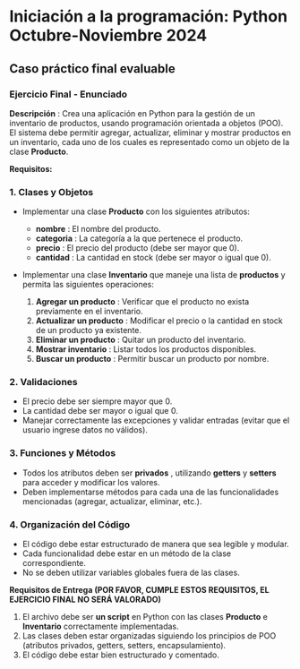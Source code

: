 # Iniciación a la programación: Python Octubre-Noviembre 2024

## Caso práctico final evaluable

### Ejercicio Final - Enunciado

**Descripción** : Crea una aplicación en Python para la gestión de un inventario de
productos, usando programación orientada a objetos (POO). El sistema debe
permitir agregar, actualizar, eliminar y mostrar productos en un inventario, cada uno
de los cuales es representado como un objeto de la clase **Producto**.

**Requisitos:**

### 1. Clases y Objetos

- Implementar una clase **Producto** con los siguientes atributos:

    - **nombre** : El nombre del producto.
    - **categoria** : La categoría a la que pertenece el producto.
    - **precio** : El precio del producto (debe ser mayor que 0).
    - **cantidad** : La cantidad en stock (debe ser mayor o igual que 0).
- Implementar una clase **Inventario** que maneje una lista de
       **productos** y permita las siguientes operaciones:
    1. **Agregar un producto** : Verificar que el producto no exista previamente en el
inventario.
    2. **Actualizar un producto** : Modificar el precio o la cantidad en stock de un
producto ya existente.
    3. **Eliminar un producto** : Quitar un producto del inventario.
    4. **Mostrar inventario** : Listar todos los productos disponibles.
    5. **Buscar un producto** : Permitir buscar un producto por nombre.

### 2. Validaciones
- El precio debe ser siempre mayor que 0.
- La cantidad debe ser mayor o igual que 0.
- Manejar correctamente las excepciones y validar entradas (evitar
que el usuario ingrese datos no válidos).

### 3. Funciones y Métodos
- Todos los atributos deben ser **privados** , utilizando **getters** y **setters**
para acceder y modificar los valores.
- Deben implementarse métodos para cada una de las
funcionalidades mencionadas (agregar, actualizar, eliminar, etc.).

### 4. Organización del Código

- El código debe estar estructurado de manera que sea legible y
       modular.
- Cada funcionalidad debe estar en un método de la clase
       correspondiente.
- No se deben utilizar variables globales fuera de las clases.

**Requisitos de Entrega (POR FAVOR, CUMPLE ESTOS REQUISITOS, EL EJERCICIO FINAL NO SERÁ VALORADO)**

1. El archivo debe ser **un script** en Python con las clases **Producto** e
    **Inventario** correctamente implementadas.
2. Las clases deben estar organizadas siguiendo los principios de POO
    (atributos privados, getters, setters, encapsulamiento).
3. El código debe estar bien estructurado y comentado.

